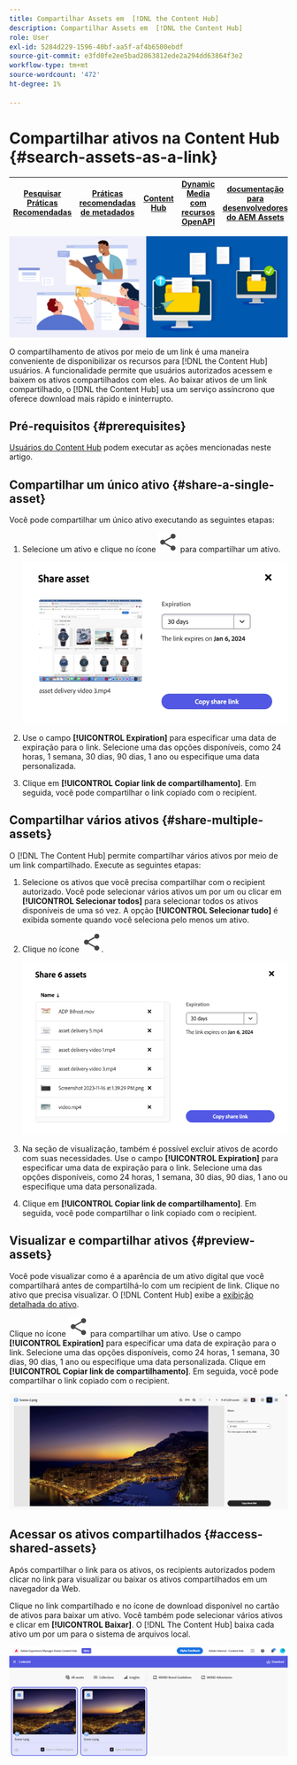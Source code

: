 ```yaml
---
title: Compartilhar Assets em  [!DNL the Content Hub]
description: Compartilhar Assets em  [!DNL the Content Hub]
role: User
exl-id: 5284d229-1596-40bf-aa5f-af4b6500ebdf
source-git-commit: e3fd0fe2ee5bad2863812ede2a294dd63864f3e2
workflow-type: tm+mt
source-wordcount: '472'
ht-degree: 1%

---
```


# Compartilhar ativos na Content Hub {#search-assets-as-a-link}

| [Pesquisar Práticas Recomendadas](/help/assets/search-best-practices.md) | [Práticas recomendadas de metadados](/help/assets/metadata-best-practices.md) | [Content Hub](/help/assets/product-overview.md) | [Dynamic Media com recursos OpenAPI](/help/assets/dynamic-media-open-apis-overview.md) | [documentação para desenvolvedores do AEM Assets](https://developer.adobe.com/experience-cloud/experience-manager-apis/) |
| ------------- | --------------------------- |---------|----|-----|

![Compartilhar imagem do banner de ativos](assets/share-assets-banner.png)

O compartilhamento de ativos por meio de um link é uma maneira conveniente de disponibilizar os recursos para [!DNL the Content Hub] usuários. A funcionalidade permite que usuários autorizados acessem e baixem os ativos compartilhados com eles. Ao baixar ativos de um link compartilhado, o [!DNL the Content Hub] usa um serviço assíncrono que oferece download mais rápido e ininterrupto.

## Pré-requisitos {#prerequisites}

[Usuários do Content Hub](deploy-content-hub.md#onboard-content-hub-users) podem executar as ações mencionadas neste artigo.

## Compartilhar um único ativo {#share-a-single-asset}

Você pode compartilhar um único ativo executando as seguintes etapas:

1. Selecione um ativo e clique no ícone ![compartilhar](assets/share.svg) para compartilhar um ativo.

   ![Compartilhando um único ativo](assets/sharing-single-asset.png)

1. Use o campo **[!UICONTROL Expiration]** para especificar uma data de expiração para o link. Selecione uma das opções disponíveis, como 24 horas, 1 semana, 30 dias, 90 dias, 1 ano ou especifique uma data personalizada.

1. Clique em **[!UICONTROL Copiar link de compartilhamento]**. Em seguida, você pode compartilhar o link copiado com o recipient.

## Compartilhar vários ativos {#share-multiple-assets}

O [!DNL The Content Hub] permite compartilhar vários ativos por meio de um link compartilhado. Execute as seguintes etapas:

1. Selecione os ativos que você precisa compartilhar com o recipient autorizado. Você pode selecionar vários ativos um por um ou clicar em **[!UICONTROL Selecionar todos]** para selecionar todos os ativos disponíveis de uma só vez. A opção **[!UICONTROL Selecionar tudo]** é exibida somente quando você seleciona pelo menos um ativo.

1. Clique no ícone ![compartilhar](assets/share.svg).

   ![Compartilhamento de vários ativos](assets/sharing-multiple-assets.png)

1. Na seção de visualização, também é possível excluir ativos de acordo com suas necessidades. Use o campo **[!UICONTROL Expiration]** para especificar uma data de expiração para o link. Selecione uma das opções disponíveis, como 24 horas, 1 semana, 30 dias, 90 dias, 1 ano ou especifique uma data personalizada.

1. Clique em **[!UICONTROL Copiar link de compartilhamento]**. Em seguida, você pode compartilhar o link copiado com o recipient.

## Visualizar e compartilhar ativos {#preview-assets}

Você pode visualizar como é a aparência de um ativo digital que você compartilhará antes de compartilhá-lo com um recipient de link. Clique no ativo que precisa visualizar. O [!DNL Content Hub] exibe a [exibição detalhada do ativo](asset-properties-content-hub.md).

Clique no ícone ![compartilhar](assets/share.svg) para compartilhar um ativo. Use o campo **[!UICONTROL Expiration]** para especificar uma data de expiração para o link. Selecione uma das opções disponíveis, como 24 horas, 1 semana, 30 dias, 90 dias, 1 ano ou especifique uma data personalizada. Clique em **[!UICONTROL Copiar link de compartilhamento]**. Em seguida, você pode compartilhar o link copiado com o recipient.

![Visualizar ativos no Content Hub](assets/preview-assets-content-hub.png)

## Acessar os ativos compartilhados {#access-shared-assets}

Após compartilhar o link para os ativos, os recipients autorizados podem clicar no link para visualizar ou baixar os ativos compartilhados em um navegador da Web.

Clique no link compartilhado e no ícone de download disponível no cartão de ativos para baixar um ativo.  Você também pode selecionar vários ativos e clicar em **[!UICONTROL Baixar]**. <!--You can either download original assets or Original+Renditions of an asset.--> O [!DNL The Content Hub] baixa cada ativo um por um para o sistema de arquivos local.

![Acessar Links Compartilhados](assets/content-hub-access-shared-links.png)
